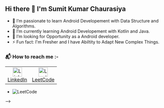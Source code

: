 ## Hi there 👋 I'm Sumit Kumar Chaurasiya

- 🔭 I’m passionate to learn Android Developement with Data Structure and Algorithms.
- 🌱 I’m currently learning Android Developement with Kotlin and Java.
- 🚀 I’m looking for Opportunity as a Android developer.
- ⚡ Fun fact: I'm Fresher and I have Abiltity to Adapt New Complex Things.
  
### 📬 How to reach me :-

<table>
  <tr>
    <td align="center">
      <a href="https://www.linkedin.com/in/sumit-kumar-chaurasiya-8525ba2b0/">
        <img src="https://github.com/user-attachments/assets/593e8426-0ff3-4ef9-b4ae-084700a242a2" alt="LinkedIn" width="30"/>
        <br/>LinkedIn
      </a>
    </td>
    <td align="center">
      <a href="https://leetcode.com/u/skasumit2004/">
        <img src="https://github.com/user-attachments/assets/710f5e4a-4703-40db-ae9c-0da5dc0d1849" alt="LeetCode" width="30"/>
        <br/>LeetCode
      </a>
    </td>
  </tr>
</table>


- ![LeetCode](<img width="540" height="244" alt="Screenshot 2025-07-17 100834" src="https://github.com/user-attachments/assets/b6fd7564-4fcc-4e87-9ad4-d4420e40b164" />
)

-->
